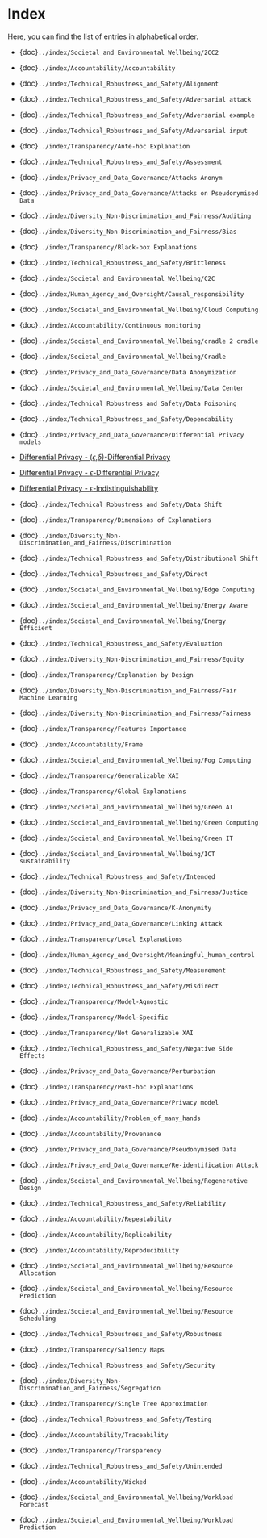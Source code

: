 # Index

Here, you can find the list of entries in alphabetical order.

- {doc}`../index/Societal_and_Environmental_Wellbeing/2CC2`
- {doc}`../index/Accountability/Accountability`
- {doc}`../index/Technical_Robustness_and_Safety/Alignment`
- {doc}`../index/Technical_Robustness_and_Safety/Adversarial attack`
- {doc}`../index/Technical_Robustness_and_Safety/Adversarial example`
- {doc}`../index/Technical_Robustness_and_Safety/Adversarial input`
- {doc}`../index/Transparency/Ante-hoc Explanation`
- {doc}`../index/Technical_Robustness_and_Safety/Assessment`
- {doc}`../index/Privacy_and_Data_Governance/Attacks Anonym`
- {doc}`../index/Privacy_and_Data_Governance/Attacks on Pseudonymised Data`
- {doc}`../index/Diversity_Non-Discrimination_and_Fairness/Auditing`
- {doc}`../index/Diversity_Non-Discrimination_and_Fairness/Bias`
- {doc}`../index/Transparency/Black-box Explanations`
- {doc}`../index/Technical_Robustness_and_Safety/Brittleness`
- {doc}`../index/Societal_and_Environmental_Wellbeing/C2C`
- {doc}`../index/Human_Agency_and_Oversight/Causal_responsibility`
- {doc}`../index/Societal_and_Environmental_Wellbeing/Cloud Computing`
- {doc}`../index/Accountability/Continuous monitoring`
- {doc}`../index/Societal_and_Environmental_Wellbeing/cradle 2 cradle`
- {doc}`../index/Societal_and_Environmental_Wellbeing/Cradle`
- {doc}`../index/Privacy_and_Data_Governance/Data Anonymization`
- {doc}`../index/Societal_and_Environmental_Wellbeing/Data Center`
- {doc}`../index/Technical_Robustness_and_Safety/Data Poisoning`
- {doc}`../index/Technical_Robustness_and_Safety/Dependability`
- {doc}`../index/Privacy_and_Data_Governance/Differential Privacy models`

- [Differential Privacy - ($\epsilon$,$\delta$)-Differential Privacy](../index/Privacy_and_Data_Governance/epsilon_delta-differential_privacy.md)
- [Differential Privacy - $\epsilon$-Differential Privacy](../index/Privacy_and_Data_Governance/Epsilon-differential_privacy.md)
- [Differential Privacy - $\epsilon$-Indistinguishability](../index/Privacy_and_Data_Governance/Epsilon-indist.md)

- {doc}`../index/Technical_Robustness_and_Safety/Data Shift`
- {doc}`../index/Transparency/Dimensions of Explanations`
- {doc}`../index/Diversity_Non-Discrimination_and_Fairness/Discrimination`
- {doc}`../index/Technical_Robustness_and_Safety/Distributional Shift`
- {doc}`../index/Technical_Robustness_and_Safety/Direct`
- {doc}`../index/Societal_and_Environmental_Wellbeing/Edge Computing`
- {doc}`../index/Societal_and_Environmental_Wellbeing/Energy Aware`
- {doc}`../index/Societal_and_Environmental_Wellbeing/Energy Efficient`
- {doc}`../index/Technical_Robustness_and_Safety/Evaluation`
- {doc}`../index/Diversity_Non-Discrimination_and_Fairness/Equity`
- {doc}`../index/Transparency/Explanation by Design`
- {doc}`../index/Diversity_Non-Discrimination_and_Fairness/Fair Machine Learning`
- {doc}`../index/Diversity_Non-Discrimination_and_Fairness/Fairness`
- {doc}`../index/Transparency/Features Importance`
- {doc}`../index/Accountability/Frame`
- {doc}`../index/Societal_and_Environmental_Wellbeing/Fog Computing`
- {doc}`../index/Transparency/Generalizable XAI`
- {doc}`../index/Transparency/Global Explanations`
- {doc}`../index/Societal_and_Environmental_Wellbeing/Green AI`
- {doc}`../index/Societal_and_Environmental_Wellbeing/Green Computing`
- {doc}`../index/Societal_and_Environmental_Wellbeing/Green IT`
- {doc}`../index/Societal_and_Environmental_Wellbeing/ICT sustainability`
- {doc}`../index/Technical_Robustness_and_Safety/Intended`
- {doc}`../index/Diversity_Non-Discrimination_and_Fairness/Justice`
- {doc}`../index/Privacy_and_Data_Governance/K-Anonymity`
- {doc}`../index/Privacy_and_Data_Governance/Linking Attack`
- {doc}`../index/Transparency/Local Explanations`
- {doc}`../index/Human_Agency_and_Oversight/Meaningful_human_control`
- {doc}`../index/Technical_Robustness_and_Safety/Measurement`
- {doc}`../index/Technical_Robustness_and_Safety/Misdirect`
- {doc}`../index/Transparency/Model-Agnostic`
- {doc}`../index/Transparency/Model-Specific`
- {doc}`../index/Transparency/Not Generalizable XAI`
- {doc}`../index/Technical_Robustness_and_Safety/Negative Side Effects`
- {doc}`../index/Privacy_and_Data_Governance/Perturbation`
- {doc}`../index/Transparency/Post-hoc Explanations`
- {doc}`../index/Privacy_and_Data_Governance/Privacy model`
- {doc}`../index/Accountability/Problem_of_many_hands`
- {doc}`../index/Accountability/Provenance`
- {doc}`../index/Privacy_and_Data_Governance/Pseudonymised Data`
- {doc}`../index/Privacy_and_Data_Governance/Re-identification Attack`
- {doc}`../index/Societal_and_Environmental_Wellbeing/Regenerative Design`
- {doc}`../index/Technical_Robustness_and_Safety/Reliability`
- {doc}`../index/Accountability/Repeatability`
- {doc}`../index/Accountability/Replicability`
- {doc}`../index/Accountability/Reproducibility`
- {doc}`../index/Societal_and_Environmental_Wellbeing/Resource Allocation`
- {doc}`../index/Societal_and_Environmental_Wellbeing/Resource Prediction`
- {doc}`../index/Societal_and_Environmental_Wellbeing/Resource Scheduling`
- {doc}`../index/Technical_Robustness_and_Safety/Robustness`
- {doc}`../index/Transparency/Saliency Maps`
- {doc}`../index/Technical_Robustness_and_Safety/Security`
- {doc}`../index/Diversity_Non-Discrimination_and_Fairness/Segregation`
- {doc}`../index/Transparency/Single Tree Approximation`
- {doc}`../index/Technical_Robustness_and_Safety/Testing`
- {doc}`../index/Accountability/Traceability`
- {doc}`../index/Transparency/Transparency`
- {doc}`../index/Technical_Robustness_and_Safety/Unintended`
- {doc}`../index/Accountability/Wicked`
- {doc}`../index/Societal_and_Environmental_Wellbeing/Workload Forecast`
- {doc}`../index/Societal_and_Environmental_Wellbeing/Workload Prediction`
